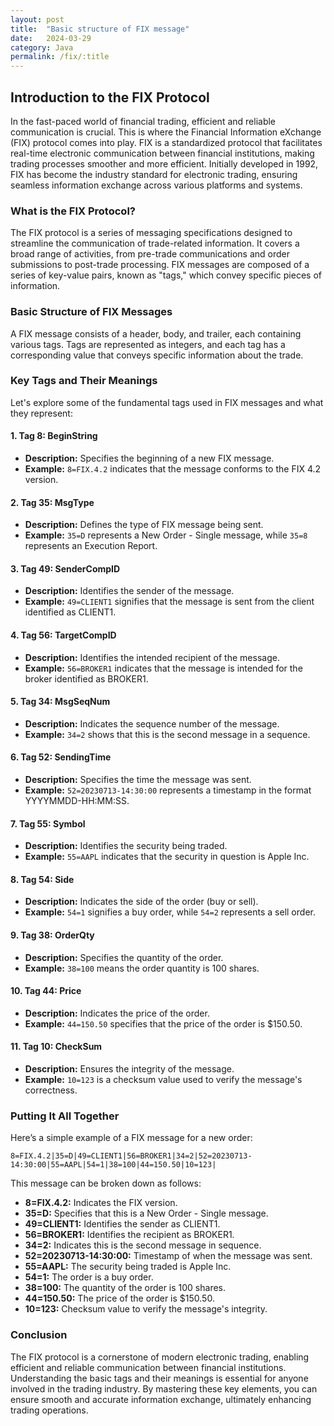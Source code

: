 ```yaml
---
layout: post
title:  "Basic structure of FIX message"
date:   2024-03-29
category: Java
permalink: /fix/:title
---
```



## Introduction to the FIX Protocol

In the fast-paced world of financial trading, efficient and reliable communication is crucial. This is where the Financial Information eXchange (FIX) protocol comes into play. FIX is a standardized protocol that facilitates real-time electronic communication between financial institutions, making trading processes smoother and more efficient. Initially developed in 1992, FIX has become the industry standard for electronic trading, ensuring seamless information exchange across various platforms and systems.

### What is the FIX Protocol?

The FIX protocol is a series of messaging specifications designed to streamline the communication of trade-related information. It covers a broad range of activities, from pre-trade communications and order submissions to post-trade processing. FIX messages are composed of a series of key-value pairs, known as "tags," which convey specific pieces of information.

### Basic Structure of FIX Messages

A FIX message consists of a header, body, and trailer, each containing various tags. Tags are represented as integers, and each tag has a corresponding value that conveys specific information about the trade.

### Key Tags and Their Meanings

Let's explore some of the fundamental tags used in FIX messages and what they represent:

#### 1. **Tag 8: BeginString**
   - **Description:** Specifies the beginning of a new FIX message.
   - **Example:** `8=FIX.4.2` indicates that the message conforms to the FIX 4.2 version.

#### 2. **Tag 35: MsgType**
   - **Description:** Defines the type of FIX message being sent.
   - **Example:** `35=D` represents a New Order - Single message, while `35=8` represents an Execution Report.

#### 3. **Tag 49: SenderCompID**
   - **Description:** Identifies the sender of the message.
   - **Example:** `49=CLIENT1` signifies that the message is sent from the client identified as CLIENT1.

#### 4. **Tag 56: TargetCompID**
   - **Description:** Identifies the intended recipient of the message.
   - **Example:** `56=BROKER1` indicates that the message is intended for the broker identified as BROKER1.

#### 5. **Tag 34: MsgSeqNum**
   - **Description:** Indicates the sequence number of the message.
   - **Example:** `34=2` shows that this is the second message in a sequence.

#### 6. **Tag 52: SendingTime**
   - **Description:** Specifies the time the message was sent.
   - **Example:** `52=20230713-14:30:00` represents a timestamp in the format YYYYMMDD-HH:MM:SS.

#### 7. **Tag 55: Symbol**
   - **Description:** Identifies the security being traded.
   - **Example:** `55=AAPL` indicates that the security in question is Apple Inc.

#### 8. **Tag 54: Side**
   - **Description:** Indicates the side of the order (buy or sell).
   - **Example:** `54=1` signifies a buy order, while `54=2` represents a sell order.

#### 9. **Tag 38: OrderQty**
   - **Description:** Specifies the quantity of the order.
   - **Example:** `38=100` means the order quantity is 100 shares.

#### 10. **Tag 44: Price**
   - **Description:** Indicates the price of the order.
   - **Example:** `44=150.50` specifies that the price of the order is $150.50.

#### 11. **Tag 10: CheckSum**
   - **Description:** Ensures the integrity of the message.
   - **Example:** `10=123` is a checksum value used to verify the message's correctness.

### Putting It All Together

Here’s a simple example of a FIX message for a new order:

```
8=FIX.4.2|35=D|49=CLIENT1|56=BROKER1|34=2|52=20230713-14:30:00|55=AAPL|54=1|38=100|44=150.50|10=123|
```

This message can be broken down as follows:
- **8=FIX.4.2:** Indicates the FIX version.
- **35=D:** Specifies that this is a New Order - Single message.
- **49=CLIENT1:** Identifies the sender as CLIENT1.
- **56=BROKER1:** Identifies the recipient as BROKER1.
- **34=2:** Indicates this is the second message in sequence.
- **52=20230713-14:30:00:** Timestamp of when the message was sent.
- **55=AAPL:** The security being traded is Apple Inc.
- **54=1:** The order is a buy order.
- **38=100:** The quantity of the order is 100 shares.
- **44=150.50:** The price of the order is $150.50.
- **10=123:** Checksum value to verify the message's integrity.

### Conclusion

The FIX protocol is a cornerstone of modern electronic trading, enabling efficient and reliable communication between financial institutions. Understanding the basic tags and their meanings is essential for anyone involved in the trading industry. By mastering these key elements, you can ensure smooth and accurate information exchange, ultimately enhancing trading operations.